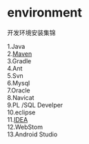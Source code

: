 # environment
开发环境安装集锦


1.Java <br>
2.[Maven](maven.md) <br>
3.Gradle <br>
4.Ant  <br>
5.Svn  <br>
6.Mysql  <br>
7.Oracle  <br>
8.Navicat  <br>
9.PL /SQL Develper <br>
10.eclipse <br>
11.[IDEA](idea.md)  <br>
12.WebStom  <br>
13.Android Studio  <br>
